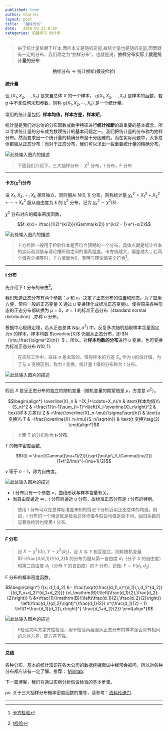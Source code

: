 ```yaml
---
published: true
author: Charles
layout: post
title:  "抽样分布"
date:   2016-03-23 9:30
categories: 机器学习 统计学
---
```


> 由于统计量依赖于样本,而样本又是随机变量,故统计量也是随机变量,因而就有一定的分布，我们称之为“抽样分布”。也就是说，**抽样分布实际上就是统计量的分布**.
 
 $$\text{抽样分布} \Rightarrow \text{统计推断}(\text{假设检验})$$
 
#### 统计量

 设 $(X_1,X_2,\cdots,X_n)$  是来自总体 $X$ 的一个样本， $g(X_1,X_2,\cdots,X_n)$ 是样本的函数，若 $g$ 中不含任何未知参数，则称 $g(X_1,X_2,\cdots,X_n)$ 是一个统计量。
 
常用的统计量包括: **样本均值，样本方差，样本矩**。

统计量是我们对总体的分布函数或数字特征进行**统计推断**的最重要的基本概念，所以寻求统计量的分布成为数理统计的基本问题之一。我们把统计量的分布称为抽样分布。然而要求出一个统计量的精确分布是十分困难的。而在实际问题中，大多总体都服从正态分布：而对于正态分布，我们可以求出一些重要统计量的精确分布。

![此处输入图片的描述][1]
 
> 下面我们介绍下，三大抽样分布： $\chi^2$ 分布，t 分布，F 分布


----------


#### 卡方($\chi^2$)分布
设 $X_1,X_2,\cdots,X_k$ 相互独立，同时服从 $N(0,1)$ 分布，则称统计量 $\chi_k^2=X_1^2+X_2^2+\cdots+X_k^2$ 服从自由度为 $k$ 的 $\chi^2$ 分布，记为 $\chi_k^2 \sim \chi^2(k)$.

$\chi^2$ 分布对应的概率密度函数，

$$f_k(x)=
\frac{(1/2)^{k/2}}{\Gamma(k/2)} x^{k/2 - 1} e^{-x/2}$$

![此处输入图片的描述][3]

> 卡方检验一般用于检验样本是否符合预期的一个分布。具体点就是统计样本的实际观测值与理论推断值之间的偏离程度，卡方值越大，偏差越大；若两个值完全相等时，卡方值就为0，表明与理论值完全符合[^1]。


----------


#### $t$ 分布
先介绍下 t 分布的来由[^2]。

我们知道正态分布有两个参数：$\mu$ 和 $\sigma$，决定了正态分布的位置和形态。为了应用方便，常将一般的正态变量 X 通过 u 变换转化成标准正态变量u，使得原来各种形态的正态分布都转换为 $\mu=0，\sigma=1$ 的标准正态分布（standard normal distribution）,亦称 $u$ 分布。

根据中心极限定理，若从正态总体 $N(\mu,\sigma^2)$ 中，反复多次随机抽取样本含量固定为n  的样本，样本均数 $\overline{X}$ 仍服从正态分布，即 $N（\mu,\frac{\sigma^2}{n}）$ 。所以，对**样本均数的分布**进行 $u$ 变换，也可变换为标准正态分布 $N (0,1)$.

> 在实际工作中，往往 $\sigma$ 是未知的，常将样本的方差 $S_n$ 作为 $\sigma$的估计值，为了与 $u$ 变换区别，称为 $t$ 变换，统计量 $t$ 值的分布称为 $t$ 分布。

![此处输入图片的描述][4]


----------


假设 $X$ 是呈正态分布的独立的随机变量（随机变量的期望值是 $\mu$，方差是 $\sigma^{2}$）。

$$\begin{align*}
\overline{X}_n & =(X_1+\cdots+X_n)/n & \text{样本均值}\\
{S_n}^2 & =\frac{1}{n-1}\sum_{i=1}^n\left(X_i-\overline{X}_n\right)^2 & \text{样本方差}\\
Z & =\frac{\overline{X}_n-\mu}{\sigma/\sqrt{n}} & \text{u 变换}\\
T & =\frac{\overline{X}_n-\mu}{S_n/\sqrt{n}} & \text{t 变换}\tag{2}
\end{align*}$$

> 上面 T 的分布称为 **t-分布**.

T 的概率密度函数,

$$f(t) = \frac{\Gamma((\nu+1)/2)}{\sqrt{\nu\pi\,}\,\Gamma(\nu/2)} (1+t^2/\nu)^{-(\nu+1)/2}$$

 $\nu$  等于 $n − 1$，称为自由度。

![此处输入图片的描述][5]

 - t 分布只有一个参数 $\nu$，曲线形状与样本含量有关。
 - 当自由度逼近 $\infty$，t 分布则逼近 u 分布，故标准正态分布是 t 分布的特例。

> 使用 t 分布可以在总体标准差未知的情况下分析近似正态总体的均值。例如，t 分布的一个用途就是检验总体均值与假设均值是否不同。回归系数的显著性检验也使用 t 分布。

----------

#### $F$ 分布
> 设 $X \sim  \chi^2(d_1),Y \sim \chi^2(d_2)$，且 $X$ 与 $Y$ 相互独立，则称随机变量 $F=\frac{X/d_1}{Y/d_2}$ 的分布为服从第一自由度 $d_1$（分子 $X$ 的自由度）和第二自由度 $d_1$（分母 $Y$ 的自由度）的 F 分布，记做: $F \sim F(d_1,d_2)$.

F 分布的概率密度函数，

$$\begin{align*}
f(x; d_1,d_2) &= \frac{\sqrt{\frac{(d_1\,x)^{d_1}\,\,d_2^{d_2}} {(d_1\,x+d_2)^{d_1+d_2}}}} {x\,\mathrm{B}\!\left(\frac{d_1}{2},\frac{d_2}{2}\right)} \\
&=\frac{1}{\mathrm{B}\!\left(\frac{d_1}{2},\frac{d_2}{2}\right)} \left(\frac{d_1}{d_2}\right)^{\frac{d_1}{2}} x^{\frac{d_1}{2} - 1} \left(1+\frac{d_1}{d_2}\,x\right)^{-\frac{d_1+d_2}{2}}
\end{align*}$$

![此处输入图片的描述][6]

> F检验又叫方差齐性检验，用于检验两组服从正态分布的样本是否具有相同的总体方差，即方差齐性。

----------

#### 总结
各种分布，基本的统计知识在各大公司的数据挖掘面试中经常会被问，所以对各种分布都应该有一定了解，推荐： [Minitab][7].

下一篇博客，我们将通过实例分析假设检验的基本步骤。

ps: 关于三大抽样分布概率密度函数的推导，请参考：[资料传送门](8).

----------


  [^1]: [卡方检验](http://download.bioon.com.cn/upload/201311/02171856_1166.pdf)
  [^2]: [t检验](http://jingpin.qmu.edu.cn/yufang/html/kejian.htm)


  [1]: http://7xjbdi.com1.z0.glb.clouddn.com/2016-03-24_110445.png?imageView2/2/w/400
  [3]: http://7xjbdi.com1.z0.glb.clouddn.com/325px-Chi-square_distributionPDF.png?imageView2/2/w/400
  [4]: http://7xjbdi.com1.z0.glb.clouddn.com/t_distribution.png
  [5]: http://7xjbdi.com1.z0.glb.clouddn.com/TStudent.png?imageView2/2/w/400
  [6]: http://7xjbdi.com1.z0.glb.clouddn.com/F_pdf.svg.png
  [7]: http://support.minitab.com/zh-cn/minitab/17/topic-library/basic-statistics-and-graphs/probability-distributions-and-random-data/distributions/t-distribution/
  [8]: http://www.gotoli.us/%E7%BB%9F%E8%AE%A1%E5%81%87%E8%AE%BE%E6%A3%80%E9%AA%8C%E4%B8%80t%E6%A3%80%E9%AA%8C
